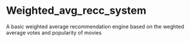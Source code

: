 # Weighted_avg_recc_system
A basic weighted average recommendation engine based on the weghted average votes and popularity of movies
